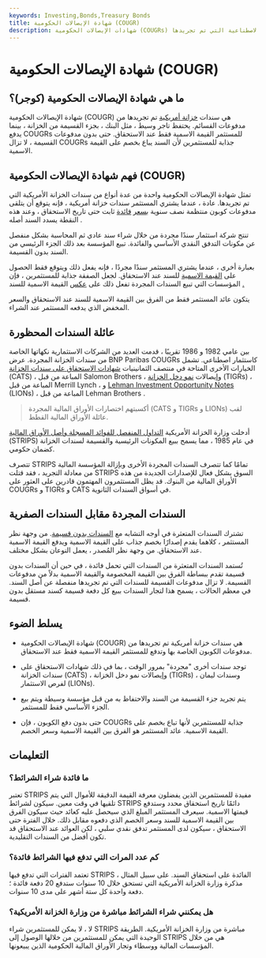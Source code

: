 ```yaml
---
keywords: Investing,Bonds,Treasury Bonds
title: شهادة الإيصالات الحكومية (COUGR)
description: شهادات الإيصالات الحكومية (COUGRs) هي واحدة من العديد من سندات الخزينة الاصطناعية التي تم تجريدها.
---
```


# شهادة الإيصالات الحكومية (COUGR)
## ما هي شهادة الإيصالات الحكومية (كوجر)؟

شهادة الإيصالات الحكومية (COUGR) هي سندات [خزانة أمريكية](/ustreasury) تم تجريدها من مدفوعات القسائم. يحتفظ تاجر وسيط ، مثل البنك ، بجزء القسيمة من الخزانة ، بينما يدفع COUGRs للمستثمر القيمة الاسمية فقط عند الاستحقاق. حتى بدون مدفوعات القسيمة ، لا تزال COUGRs جذابة للمستثمرين لأن السند يباع بخصم على القيمة الاسمية.

## فهم شهادة الإيصالات الحكومية (COUGR)

تمثل شهادة الإيصالات الحكومية واحدة من عدة أنواع من سندات الخزانة الأمريكية التي تم تجريدها. عادة ، عندما يشتري المستثمر سندات خزانة أمريكية ، فإنه يتوقع أن يتلقى مدفوعات كوبون منتظمة نصف سنوية [بسعر](/principal) [فائدة](/coupon) ثابت حتى تاريخ الاستحقاق ، وعند هذه النقطة يسدد السند أصله .

تنتج شركة استثمار سندًا مجردة من خلال شراء سند عادي ثم المحاسبة بشكل منفصل عن مكونات التدفق النقدي الأساسي والفائدة. تبيع المؤسسة بعد ذلك الجزء الرئيسي من السند بدون القسيمة.

بعبارة أخرى ، عندما يشتري المستثمر سندًا مجردًا ، فإنه يفعل ذلك ويتوقع فقط الحصول على [القيمة الاسمية](/facevalue) للسند عند الاستحقاق. لجعل الصفقة جذابة للمستثمرين ، فإن المؤسسات التي تبيع السندات المجردة تفعل ذلك على [عكس](/discount) القيمة الاسمية للسند [.](/discount)

يتكون عائد المستثمر فقط من الفرق بين القيمة الاسمية للسند عند الاستحقاق والسعر المخفض الذي يدفعه المستثمر عند الشراء.

## عائلة السندات المحظورة

بين عامي 1982 و 1986 تقريبًا ، قدمت العديد من الشركات الاستثمارية نكهاتها الخاصة من سندات الخزانة المجردة. عرض BNP Paribas COUGRs كاستثمار اصطناعي. تشمل الخيارات الأخرى المتاحة في منتصف الثمانينيات [شهادات الاستحقاق على سندات الخزانة](/cats) (CATS) ، المباعة من قبل Salomon Brothers ، وإيصالات [نمو دخل الخزانة](/tigrs) (TIGRs) ، المباعة من قبل Merrill Lynch ، و [Lehman Investment Opportunity Notes](/lion) (LIONs) ، المباعة من قبل Lehman Brothers .

> أكسبتهم اختصارات الأوراق المالية المجردة (CATS و TIGRs و LIONs) لقب عائلة الأوراق المالية القطط.

>

>

>

>

أدخلت وزارة الخزانة الأمريكية [التداول المنفصل للفوائد المسجلة وأصل الأوراق المالية](/treasurystrips) (STRIPS) في عام 1985 ، مما يسمح ببيع المكونات الرئيسية والقسيمة لسندات الخزانة كضمان حكومي.

تتصرف STRIPS تمامًا كما تتصرف السندات المجردة الأخرى وبإزالة المؤسسة المالية من معادلة التجريد ، فقد قتلت STRIPS السوق بشكل فعال للإصدارات الجديدة من هذه الأوراق المالية من البنوك. قد يظل المستثمرون المهتمون قادرين على العثور على COUGRs و TIGRs و CATS في أسواق السندات الثانوية.

## السندات المجردة مقابل السندات الصفرية

تشترك السندات المتعثرة في أوجه التشابه مع [السندات بدون قسيمة](/zero-couponbond). من وجهة نظر المستثمر ، كلاهما يقدم إصدارًا بخصم جذاب على القيمة الاسمية ويدفع القيمة الاسمية عند الاستحقاق. من وجهة نظر المُصدر ، يعمل النوعان بشكل مختلف.

تُستمد السندات المتعثرة من السندات التي تحمل فائدة ، في حين أن السندات بدون قسيمة تقدم ببساطة الفرق بين القيمة المخصومة والقيمة الاسمية بدلاً من مدفوعات القسيمة. لا تزال مدفوعات القسيمة للسندات التي تم تجريدها منفصلة عن أصل السند. في معظم الحالات ، يسمح هذا لتجار السندات ببيع كل دفعة قسيمة كسند مستقل بدون قسيمة.

## يسلط الضوء

- شهادة الإيصالات الحكومية (COUGR) هي سندات خزانة أمريكية تم تجريدها من مدفوعات الكوبون الخاصة بها وتدفع للمستثمر القيمة الاسمية فقط عند الاستحقاق.

- توجد سندات أخرى "مجردة" بمرور الوقت ، بما في ذلك شهادات الاستحقاق على سندات الخزانة (CATS) ، وإيصالات نمو دخل الخزانة (TIGRs) ، وسندات ليمان لفرص الاستثمار (LIONs).

- يتم تجريد جزء القسيمة من السند والاحتفاظ به من قبل مؤسسة وسيطة ويتم بيع الجزء الأساسي فقط للمستثمر.

- حتى بدون دفع الكوبون ، فإن COUGRs جذابة للمستثمرين لأنها تباع بخصم على القيمة الاسمية. عائد المستثمر هو الفرق بين القيمة الاسمية وسعر الخصم.

## التعليمات

### ما فائدة شراء الشرائط؟

تعتبر STRIPS مفيدة للمستثمرين الذين يفضلون معرفة القيمة الدقيقة للأموال التي يتم تلقيها في وقت معين. سيكون لشرائط STRIPS دائمًا تاريخ استحقاق محدد وستدفع قيمتها الاسمية. سيعرف المستثمر المبلغ الذي سيحصل عليه كعائد حيث سيكون الفرق بين القيمة الاسمية للسند وسعر الخصم الذي دفعوه مقابل ذلك. خلال الفترة حتى الاستحقاق ، سيكون لدى المستثمر تدفق نقدي سلبي ، لكن العوائد عند الاستحقاق قد تكون أفضل من السندات التقليدية.

### كم عدد المرات التي تدفع فيها الشرائط فائدة؟

تعتمد الفترات التي تدفع فيها STRIPS الفائدة على استحقاق السند. على سبيل المثال ، مذكرة وزارة الخزانة الأمريكية التي تستحق خلال 10 سنوات ستدفع 20 دفعة فائدة ؛ دفعة واحدة كل ستة أشهر على مدى 10 سنوات.

### هل يمكنني شراء الشرائط مباشرة من وزارة الخزانة الأمريكية؟

لا ، لا يمكن للمستثمرين شراء STRIPS مباشرة من وزارة الخزانة الأمريكية. الطريقة الوحيدة التي يمكن للمستثمرين من خلالها الوصول إلى STRIPS هي من خلال المؤسسات المالية ووسطاء وتجار الأوراق المالية الحكومية الذين يبيعونها.

